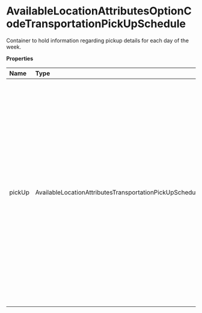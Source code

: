 # AvailableLocationAttributesOptionCodeTransportationPickUpSchedule

Container to hold information regarding pickup details for each day of the week.

**Properties**

| Name   | Type                                                            | Required | Description                                                                                                                                                                                                                                                                                                     |
| :----- | :-------------------------------------------------------------- | :------- | :-------------------------------------------------------------------------------------------------------------------------------------------------------------------------------------------------------------------------------------------------------------------------------------------------------------- |
| pickUp | AvailableLocationAttributesTransportationPickUpSchedulePickUp[] | ✅       | Container to hold information regarding pickup day of the week and details. **NOTE:** For versions >= v2, this element will always be returned as an array. For requests using version = v1, this element will be returned as an array if there is more than one object and a single object if there is only 1. |

<!-- This file was generated by liblab | https://liblab.com/ -->
